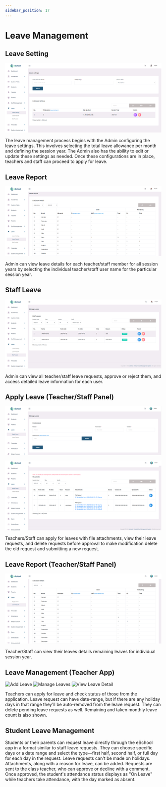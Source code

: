 ```yaml
---
sidebar_position: 17
---
```


# Leave Management

## Leave Setting

![Leave Setting](../static/images/admin/32.png)

The leave management process begins with the Admin configuring the leave settings. This involves selecting the total leave allowance per month and defining the session year. The Admin also has the ability to edit or update these settings as needed. Once these configurations are in place, teachers and staff can proceed to apply for leave.

## Leave Report

![Leave Report](../static/images/admin/33.png)

Admin can view leave details for each teacher/staff member for all session years by selecting the individual teacher/staff user name for the particular session year.

## Staff Leave

![Staff Leave](../static/images/admin/34.png)

Admin can view all teacher/staff leave requests, approve or reject them, and access detailed leave information for each user.

## Apply Leave (Teacher/Staff Panel)

![Apply Leave](../static/images/admin/35.png)

![Apply Leave Details](../static/images/admin/36.png)

Teachers/Staff can apply for leaves with file attachments, view their leave requests, and delete requests before approval to make modification delete the old request and submitting a new request.

## Leave Report (Teacher/Staff Panel)

![Leave Report Teacher](../static/images/admin/37.png)

Teacher/Staff can view their leaves details remaining leaves for individual session year.

## Leave Management (Teacher App)

<div style={{ display: 'flex', justifyContent: 'center', gap: '10px', flexWrap: 'wrap' }}>
  <img
    src= {require('@site/static/images/app/add_leave.png').default}
    alt="Add Leave"
    style={{ maxWidth: '100%', maxHeight: '500px' }}
  />
  <img
    src={require('@site/static/images/app/manage_leaves.png').default}
    alt="Manage Leaves"
    style={{ maxWidth: '100%', maxHeight: '500px' }}
  />
  <img
    src= {require('@site/static/images/app/view_leave_detail.png').default}
    alt="View Leave Detail"
    style={{ maxWidth: '100%', maxHeight: '500px' }}
  />
</div>



Teachers can apply for leave and check status of those from the application. Leave request can have date-range, but if there are any holiday days in that range they'll be auto-removed from the leave request. They can delete pending leave requests as well. Remaining and taken monthly leave count is also shown.

## Student Leave Management

Students or their parents can request leave directly through the eSchool app in a format similar to staff leave requests. They can choose specific days or a date range and select the type—first half, second half, or full day for each day in the request. Leave requests can't be made on holidays. Attachments, along with a reason for leave, can be added. Requests are sent to the class teacher, who can approve or decline with a comment. Once approved, the student's attendance status displays as "On Leave" while teachers take attendance, with the day marked as absent. 